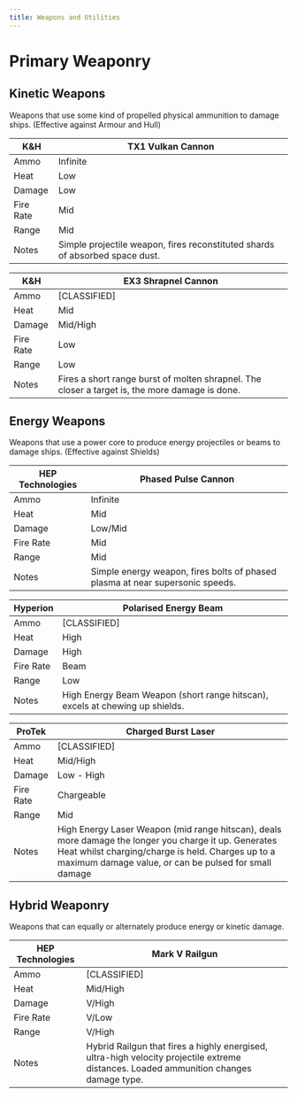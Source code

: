 ```yaml
---
title: Weapons and Utilities
---
```

# Primary Weaponry
## Kinetic Weapons
Weapons that use some kind of propelled physical ammunition to damage ships. (Effective against Armour and Hull)

| K&H | TX1 Vulkan Cannon |
| -|- |
| Ammo | Infinite |
| Heat | Low |
| Damage | Low |
| Fire Rate | Mid |
| Range | Mid |
| Notes | Simple projectile weapon, fires reconstituted shards of absorbed space dust. |

| K&H | EX3 Shrapnel Cannon |
| -|- |
| Ammo | [CLASSIFIED] |
| Heat | Mid |
| Damage | Mid/High |
| Fire Rate | Low |
| Range | Low |
| Notes | Fires a short range burst of molten shrapnel. The closer a target is, the more damage is done. |

## Energy Weapons
Weapons that use a power core to produce energy projectiles or beams to damage ships. (Effective against Shields)

| HEP Technologies | Phased Pulse Cannon |
| -|- |
| Ammo | Infinite |
| Heat | Mid |
| Damage | Low/Mid |
| Fire Rate | Mid |
| Range | Mid |
| Notes | Simple energy weapon, fires bolts of phased plasma at near supersonic speeds. |

| Hyperion | Polarised Energy Beam |
| -|- |
| Ammo | [CLASSIFIED] |
| Heat | High |
| Damage | High |
| Fire Rate | Beam |
| Range | Low |
| Notes | High Energy Beam Weapon (short range hitscan), excels at chewing up shields. |

| ProTek | Charged Burst Laser |
| -|- |
| Ammo | [CLASSIFIED] |
| Heat | Mid/High |
| Damage | Low - High |
| Fire Rate | Chargeable |
| Range | Mid |
| Notes | High Energy Laser Weapon (mid range hitscan), deals more damage the longer you charge it up.  Generates Heat whilst charging/charge is held.  Charges up to a maximum damage value, or can be pulsed for small damage |

## Hybrid Weaponry
Weapons that can equally or alternately produce energy or kinetic damage.

| HEP Technologies | Mark V Railgun |
| -|- |
| Ammo | [CLASSIFIED] |
| Heat | Mid/High |
| Damage | V/High |
| Fire Rate | V/Low |
| Range | V/High |
| Notes | Hybrid Railgun that fires a highly energised, ultra-high velocity projectile extreme distances.  Loaded ammunition changes damage type. |


<!--stackedit_data:
eyJoaXN0b3J5IjpbLTEzNjI2NjUyMzUsMTIyOTM4ODE5LC0xNj
Y1Njg3OTg2LC0yMDE0Mzg4NjIyLDcwMTE0MTI0NywyMTIzNTE5
NjkwXX0=
-->